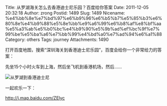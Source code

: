 Title: 从罗湖海关怎么去香港迪士尼乐园？百度给你答案
Date: 2011-12-05 20:32:18
Author: zrong
Postid: 1489
Slug: 1489
Nicename: %e4%bb%8e%e7%bd%97%e6%b9%96%e6%b5%b7%e5%85%b3%e6%80%8e%e4%b9%88%e5%8e%bb%e9%a6%99%e6%b8%af%e8%bf%aa%e5%a3%ab%e5%b0%bc%e4%b9%90%e5%9b%ad%ef%bc%9f%e7%99%be%e5%ba%a6%e7%bb%99%e4%bd%a0%e7%ad%94%e6%a1%88
Category: others
Tags: journey
Attachments: 1490

打开百度地图，搜索“深圳海关到香港迪士尼乐园”，百度会给你一个非常给力的答案：

先坐15个小时火车到上海，然后坐飞机到香港机场，然后……<!--more-->

![从罗湖到香港迪士尼](http://zengrong.net/wp-content/uploads/2011/12/luohu2disney.png)

一起欢乐一下：

<http://j.map.baidu.com/ZElyc>

